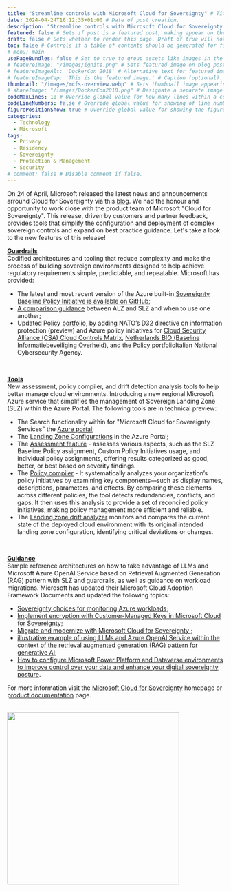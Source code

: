 ```yaml
---
title: "Streamline controls with Microsoft Cloud for Sovereignty" # Title of the blog post.
date: 2024-04-24T16:12:35+01:00 # Date of post creation.
description: "Streamline controls with Microsoft Cloud for Sovereignty." # Description used for search engine.
featured: false # Sets if post is a featured post, making appear on the home page side bar.
draft: false # Sets whether to render this page. Draft of true will not be rendered.
toc: false # Controls if a table of contents should be generated for first-level links automatically.
# menu: main
usePageBundles: false # Set to true to group assets like images in the same folder as this post.
# featureImage: "/images/ignite.png" # Sets featured image on blog post.
# featureImageAlt: 'DockerCon 2018' # Alternative text for featured image.
# featureImageCap: 'This is the featured image.' # Caption (optional).
thumbnail: "/images/mcfs-overview.webp" # Sets thumbnail image appearing inside card on homepage.
# shareImage: "/images/DockerCon2018.png" # Designate a separate image for social media sharing.
codeMaxLines: 10 # Override global value for how many lines within a code block before auto-collapsing.
codeLineNumbers: false # Override global value for showing of line numbers within code block.
figurePositionShow: true # Override global value for showing the figure label.
categories:
  - Technology
  - Microsoft
tags:
  - Privacy
  - Residency
  - Sovereignty
  - Protection & Management
  - Security 
# comment: false # Disable comment if false.
---
```


On 24 of April, Microsoft released the latest news and announcements arround Cloud for Sovereignty via this <a href="https://www.microsoft.com/en-us/industry/blog/government/sovereignty/2024/04/24/streamline-controls-with-microsoft-cloud-for-sovereignty/">blog</a>. We had the honour and opportunity to work close with the product team of Microsoft "Cloud for Sovereignty". This release, driven by customers and partner feedback, provides tools that simplify the configuration and deployment of complex sovereign controls and expand on best practice guidance. Let's take a look to the new features of this release!
<br>

<b> <a href="https://www.microsoft.com/en-us/industry/blog/government/sovereignty/2024/04/24/streamline-controls-with-microsoft-cloud-for-sovereignty/#guardrails-jump-link">Guardrails</a> </b> <br>
Codified architectures and tooling that reduce complexity and make the process of building sovereign environments designed to help achieve regulatory requirements simple, predictable, and repeatable. Microsoft has provided:
  - The latest and most recent version of the Azure built-in <a href="https://learn.microsoft.com/en-gb/azure/governance/policy/samples/mcfs-baseline-global">Sovereignty Baseline Policy Initiative is available on GitHub;
  -  A <a href="https://learn.microsoft.com/en-gb/industry/sovereignty/slz-overview#when-to-use-sovereign-landing-zone-instead-of-azure-landing-zone">comparison guidance</a> between ALZ and SLZ and when to use one another;
  - Updated <a href="https://learn.microsoft.com/en-gb/industry/sovereignty/policy-portfolio-baseline">Policy portfolio</a>, by adding NATO’s D32 directive on information protection (preview) and Azure policy initiatives for <a href="https://learn.microsoft.com/en-gb/azure/governance/policy/samples/nl-bio-cloud-theme">Cloud Security Alliance (CSA) Cloud Controls Matrix</a>, <a href="https://learn.microsoft.com/en-gb/azure/governance/policy/samples/nl-bio-cloud-theme">Netherlands BIO (Baseline Informatiebeveiliging Overheid)</a>, and the <a href="https://github.com/Azure/cloud-for-sovereignty-policy-portfolio/tree/main/PolicyInitiatives/ACN">Policy portfolio</a>Italian National Cybersecurity Agency.

<br>

<b> <a href="https://www.microsoft.com/en-us/industry/blog/government/sovereignty/2024/04/24/streamline-controls-with-microsoft-cloud-for-sovereignty/#tools-jump-link">Tools</a> </b> <br>
New assessment, policy compiler, and drift detection analysis tools to help better manage cloud environments. Introducing a new regional Microsoft Azure service that simplifies the management of Sovereign Landing Zone (SLZ) within the Azure Portal. The following tools are in technical preview:
  - The Search functionality within for "Microsoft Cloud for Sovereignty Services" the <a href="https://portal.azure.com/#view/HubsExtension/AssetMenuBlade/~/slzOverviewId/assetName/SovereigntyAsset/extensionName/Microsoft_Azure_CloudforSovereignty">Azure portal</a>;
  - The <a href="https://portal.azure.com/#view/HubsExtension/AssetMenuBlade/~/mginfra_landingzonesconfiguration/assetName/SovereigntyAsset/extensionName/Microsoft_Azure_CloudforSovereignty">Landing Zone Configurations</a> in the Azure Portal;
  - The <a href="https://github.com/Azure/cloud-for-sovereignty-quickstarts/blob/main/prototypes/deploy-prototypes-1-getting-started.md#assessmentpreview">Assessment feature</a> - assesses various aspects, such as the SLZ Baseline Policy assignment, Custom Policy Initiatives usage, and individual policy assignments, offering results categorized as good, better, or best based on severity findings.
  - The <a href="https://github.com/Azure/cloud-for-sovereignty-quickstarts/blob/main/prototypes/deploy-prototypes-1-getting-started.md#policy-compilerpreview">Policy compiler</a> - It systematically analyzes your organization’s policy initiatives by examining key components—such as display names, descriptions, parameters, and effects. By comparing these elements across different policies, the tool detects redundancies, conflicts, and gaps. It then uses this analysis to provide a set of reconciled policy initiatives, making policy management more efficient and reliable.  
  - The <a href="https://github.com/Azure/cloud-for-sovereignty-quickstarts/blob/main/prototypes/deploy-prototypes-1-getting-started.md#landing-zone-drift-analyzerpreview">Landing zone drift analyzer</a> monitors and compares the current state of the deployed cloud environment with its original intended landing zone configuration, identifying critical deviations or changes.

<br>

<b> <a href="https://www.microsoft.com/en-us/industry/blog/government/sovereignty/2024/04/24/streamline-controls-with-microsoft-cloud-for-sovereignty/#guidance-jump-link">Guidance</a> </b> <br>
Sample reference architectures on how to take advantage of LLMs and Microsoft Azure OpenAI Service based on Retrieval Augmented Generation (RAG) pattern with SLZ and guardrails, as well as guidance on workload migrations. Microsoft has updated their Microsoft Cloud Adoption Framework Documents and updated the following topics:
  - <a href="https://learn.microsoft.com/en-us/industry/sovereignty/sovereign-monitoring">Sovereignty choices for monitoring Azure workloads</a>;
  - <a href="https://learn.microsoft.com/en-gb/industry/sovereignty/customer-managed-keys">Implement encryption with Customer-Managed Keys in Microsoft Cloud for Sovereignty</a>;
  - <a href="https://learn.microsoft.com/en-gb/industry/sovereignty/workload-migrations-overview/">Migrate and modernize with Microsoft Cloud for Sovereignty
</a>;
- <a href="https://learn.microsoft.com/en-gb/industry/sovereignty/workload-migrations-overview/">illustrative example of using LLMs and Azure OpenAI Service within the context of the retrieval augmented generation (RAG) pattern for generative AI</a>;
- <a href="https://learn.microsoft.com/en-gb/industry/sovereignty/sovereign-controls-dynamics">How to configure Microsoft Power Platform and Dataverse environments to improve control over your data and enhance your digital sovereignty posture</a>.

For more information visit the <a href="https://www.microsoft.com/en-us/industry/sovereignty/cloud?rtc=1">Microsoft Cloud for Sovereignty</a> homepage or <a href="https://learn.microsoft.com/en-us/industry/sovereignty/">product documentation</a> page.
<br>
<br>



<img src="/images/mcfs-overview.webp" width="400" height="400">

<br>
<br>


